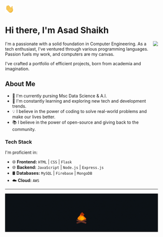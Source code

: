 <img src="Hi.gif" align="center" width="30"/> <h1> Hi there, I'm Asad Shaikh </h1>

<img align="right" height="210"  src='./mario.gif'/>

I'm a passionate  with a solid foundation in Computer Engineering. As a tech enthusiast, I've ventured through various programming languages. Passion fuels my work, and computers are my canvas.

I've crafted a portfolio of efficient projects, born from academia and imagination.

<h2> About Me </h2>

- 🔭 I'm currently pursing Msc Data Science & A.I.
- 🌱 I'm constantly learning and exploring new tech and development trends.
- 💡 I believe in the power of coding to solve real-world problems and make our lives better.
- 📚 I believe in the power of open-source and giving back to the community.


### Tech Stack

I'm proficient in:

- 🌐 **Frontend:** `HTML` | `CSS` | `Flask`
- 🌐 **Backend:** `JavaScript` | `Node.js` | `Express.js`
- 🛢️ **Databases:** `MySQL` | `Firebase` | `MongoDB`
- ☁️ **Cloud:** `AWS`
---
![Bonfire GIF](./BonFire.gif) 
